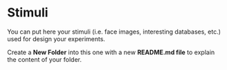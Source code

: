 # Stimuli

You can put here your stimuli (i.e. face images, interesting databases, etc.) used for design your experiments.

Create a **New Folder** into this one with a new **README.md file** to explain the content of your folder.
